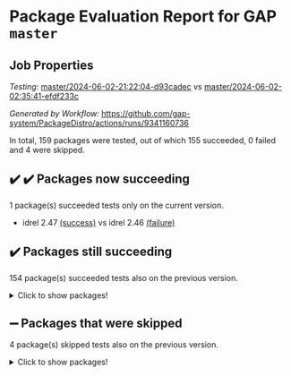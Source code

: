 # Package Evaluation Report for GAP `master`

## Job Properties

*Testing:* [master/2024-06-02-21:22:04-d93cadec](https://github.com/gap-system/PackageDistro/blob/data/reports/master/2024-06-02-21:22:04-d93cadec) vs [master/2024-06-02-02:35:41-efdf233c](https://github.com/gap-system/PackageDistro/blob/data/reports/master/2024-06-02-02:35:41-efdf233c)

*Generated by Workflow:* https://github.com/gap-system/PackageDistro/actions/runs/9341160736

In total, 159 packages were tested, out of which 155 succeeded, 0 failed and 4 were skipped.

## :heavy_check_mark: :heavy_check_mark: Packages now succeeding

1 package(s) succeeded tests only on the current version.
- idrel 2.47 [(success)](https://github.com/gap-system/PackageDistro/actions/runs/9341160736/job/25707745577) vs idrel 2.46 [(failure)](https://github.com/gap-system/PackageDistro/actions/runs/9334919447/job/25693832644)

## :heavy_check_mark: Packages still succeeding

154 package(s) succeeded tests also on the previous version.
<details><summary>Click to show packages!</summary>

- 4ti2interface 2023.02-04 [(success)](https://github.com/gap-system/PackageDistro/actions/runs/9341160736/job/25707736989)
- ace 5.6.2 [(success)](https://github.com/gap-system/PackageDistro/actions/runs/9341160736/job/25707737120)
- aclib 1.3.2 [(success)](https://github.com/gap-system/PackageDistro/actions/runs/9341160736/job/25707737216)
- agt 0.3.1 [(success)](https://github.com/gap-system/PackageDistro/actions/runs/9341160736/job/25707737348)
- alnuth 3.2.1 [(success)](https://github.com/gap-system/PackageDistro/actions/runs/9341160736/job/25707737463)
- anupq 3.3.0 [(success)](https://github.com/gap-system/PackageDistro/actions/runs/9341160736/job/25707737575)
- atlasrep 2.1.8 [(success)](https://github.com/gap-system/PackageDistro/actions/runs/9341160736/job/25707737680)
- autodoc 2023.06.19 [(success)](https://github.com/gap-system/PackageDistro/actions/runs/9341160736/job/25707737828)
- automata 1.15 [(success)](https://github.com/gap-system/PackageDistro/actions/runs/9341160736/job/25707738773)
- automgrp 1.3.2 [(success)](https://github.com/gap-system/PackageDistro/actions/runs/9341160736/job/25707739533)
- autpgrp 1.11 [(success)](https://github.com/gap-system/PackageDistro/actions/runs/9341160736/job/25707739820)
- cap 2024.04-01 [(success)](https://github.com/gap-system/PackageDistro/actions/runs/9341160736/job/25707740036)
- caratinterface 2.3.6 [(success)](https://github.com/gap-system/PackageDistro/actions/runs/9341160736/job/25707741193)
- cddinterface 2022.11.01 [(success)](https://github.com/gap-system/PackageDistro/actions/runs/9341160736/job/25707741288)
- circle 1.6.6 [(success)](https://github.com/gap-system/PackageDistro/actions/runs/9341160736/job/25707741351)
- classicpres 1.22 [(success)](https://github.com/gap-system/PackageDistro/actions/runs/9341160736/job/25707741418)
- cohomolo 1.6.11 [(success)](https://github.com/gap-system/PackageDistro/actions/runs/9341160736/job/25707741490)
- congruence 1.2.6 [(success)](https://github.com/gap-system/PackageDistro/actions/runs/9341160736/job/25707741558)
- corelg 1.56 [(success)](https://github.com/gap-system/PackageDistro/actions/runs/9341160736/job/25707741647)
- crime 1.6 [(success)](https://github.com/gap-system/PackageDistro/actions/runs/9341160736/job/25707741722)
- crisp 1.4.6 [(success)](https://github.com/gap-system/PackageDistro/actions/runs/9341160736/job/25707741787)
- crypting 0.10.4 [(success)](https://github.com/gap-system/PackageDistro/actions/runs/9341160736/job/25707741857)
- cryst 4.1.27 [(success)](https://github.com/gap-system/PackageDistro/actions/runs/9341160736/job/25707741918)
- crystcat 1.1.10 [(success)](https://github.com/gap-system/PackageDistro/actions/runs/9341160736/job/25707741975)
- ctbllib 1.3.9 [(success)](https://github.com/gap-system/PackageDistro/actions/runs/9341160736/job/25707742032)
- cubefree 1.19 [(success)](https://github.com/gap-system/PackageDistro/actions/runs/9341160736/job/25707742137)
- curlinterface 2.3.2 [(success)](https://github.com/gap-system/PackageDistro/actions/runs/9341160736/job/25707742192)
- cvec 2.8.1 [(success)](https://github.com/gap-system/PackageDistro/actions/runs/9341160736/job/25707742241)
- datastructures 0.3.0 [(success)](https://github.com/gap-system/PackageDistro/actions/runs/9341160736/job/25707742306)
- deepthought 1.0.6 [(success)](https://github.com/gap-system/PackageDistro/actions/runs/9341160736/job/25707742374)
- design 1.8 [(success)](https://github.com/gap-system/PackageDistro/actions/runs/9341160736/job/25707742438)
- difsets 2.3.1 [(success)](https://github.com/gap-system/PackageDistro/actions/runs/9341160736/job/25707742502)
- digraphs 1.7.1 [(success)](https://github.com/gap-system/PackageDistro/actions/runs/9341160736/job/25707742578)
- edim 1.3.8 [(success)](https://github.com/gap-system/PackageDistro/actions/runs/9341160736/job/25707742639)
- example 4.3.4 [(success)](https://github.com/gap-system/PackageDistro/actions/runs/9341160736/job/25707742705)
- examplesforhomalg 2023.10-01 [(success)](https://github.com/gap-system/PackageDistro/actions/runs/9341160736/job/25707742780)
- factint 1.6.3 [(success)](https://github.com/gap-system/PackageDistro/actions/runs/9341160736/job/25707742851)
- ferret 1.0.11 [(success)](https://github.com/gap-system/PackageDistro/actions/runs/9341160736/job/25707742926)
- fga 1.5.0 [(success)](https://github.com/gap-system/PackageDistro/actions/runs/9341160736/job/25707743003)
- fining 1.5.6 [(success)](https://github.com/gap-system/PackageDistro/actions/runs/9341160736/job/25707743070)
- float 1.0.4 [(success)](https://github.com/gap-system/PackageDistro/actions/runs/9341160736/job/25707743145)
- format 1.4.4 [(success)](https://github.com/gap-system/PackageDistro/actions/runs/9341160736/job/25707743219)
- forms 1.2.11 [(success)](https://github.com/gap-system/PackageDistro/actions/runs/9341160736/job/25707743288)
- fplsa 1.2.6 [(success)](https://github.com/gap-system/PackageDistro/actions/runs/9341160736/job/25707743357)
- fr 2.4.13 [(success)](https://github.com/gap-system/PackageDistro/actions/runs/9341160736/job/25707743443)
- francy 2.0.3 [(success)](https://github.com/gap-system/PackageDistro/actions/runs/9341160736/job/25707743570)
- fwtree 1.3 [(success)](https://github.com/gap-system/PackageDistro/actions/runs/9341160736/job/25707743670)
- gapdoc 1.6.7 [(success)](https://github.com/gap-system/PackageDistro/actions/runs/9341160736/job/25707743770)
- gauss 2023.02-04 [(success)](https://github.com/gap-system/PackageDistro/actions/runs/9341160736/job/25707743856)
- gaussforhomalg 2023.11-01 [(success)](https://github.com/gap-system/PackageDistro/actions/runs/9341160736/job/25707743933)
- gbnp 1.0.5 [(success)](https://github.com/gap-system/PackageDistro/actions/runs/9341160736/job/25707744013)
- generalizedmorphismsforcap 2024.04-01 [(success)](https://github.com/gap-system/PackageDistro/actions/runs/9341160736/job/25707744093)
- genss 1.6.8 [(success)](https://github.com/gap-system/PackageDistro/actions/runs/9341160736/job/25707744196)
- gradedmodules 2024.01-01 [(success)](https://github.com/gap-system/PackageDistro/actions/runs/9341160736/job/25707744438)
- gradedringforhomalg 2023.08-01 [(success)](https://github.com/gap-system/PackageDistro/actions/runs/9341160736/job/25707744547)
- grape 4.9.0 [(success)](https://github.com/gap-system/PackageDistro/actions/runs/9341160736/job/25707744624)
- groupoids 1.74 [(success)](https://github.com/gap-system/PackageDistro/actions/runs/9341160736/job/25707744733)
- grpconst 2.6.5 [(success)](https://github.com/gap-system/PackageDistro/actions/runs/9341160736/job/25707744848)
- guarana 0.96.3 [(success)](https://github.com/gap-system/PackageDistro/actions/runs/9341160736/job/25707744963)
- guava 3.19 [(success)](https://github.com/gap-system/PackageDistro/actions/runs/9341160736/job/25707745064)
- hap 1.62 [(success)](https://github.com/gap-system/PackageDistro/actions/runs/9341160736/job/25707745155)
- hapcryst 0.1.15 [(success)](https://github.com/gap-system/PackageDistro/actions/runs/9341160736/job/25707745262)
- hecke 1.5.3 [(success)](https://github.com/gap-system/PackageDistro/actions/runs/9341160736/job/25707745339)
- help 4.0 [(success)](https://github.com/gap-system/PackageDistro/actions/runs/9341160736/job/25707745394)
- homalg 2024.01-01 [(success)](https://github.com/gap-system/PackageDistro/actions/runs/9341160736/job/25707745449)
- homalgtocas 2023.11-01 [(success)](https://github.com/gap-system/PackageDistro/actions/runs/9341160736/job/25707745506)
- images 1.3.2 [(success)](https://github.com/gap-system/PackageDistro/actions/runs/9341160736/job/25707745637)
- intpic 0.3.0 [(success)](https://github.com/gap-system/PackageDistro/actions/runs/9341160736/job/25707745710)
- io 4.8.2 [(success)](https://github.com/gap-system/PackageDistro/actions/runs/9341160736/job/25707745769)
- io_forhomalg 2023.02-04 [(success)](https://github.com/gap-system/PackageDistro/actions/runs/9341160736/job/25707745855)
- irredsol 1.4.4 [(success)](https://github.com/gap-system/PackageDistro/actions/runs/9341160736/job/25707745943)
- json 2.2.1 [(success)](https://github.com/gap-system/PackageDistro/actions/runs/9341160736/job/25707746051)
- jupyterkernel 1.5.0 [(success)](https://github.com/gap-system/PackageDistro/actions/runs/9341160736/job/25707746139)
- jupyterviz 1.5.6 [(success)](https://github.com/gap-system/PackageDistro/actions/runs/9341160736/job/25707746247)
- kan 1.37 [(success)](https://github.com/gap-system/PackageDistro/actions/runs/9341160736/job/25707746356)
- kbmag 1.5.11 [(success)](https://github.com/gap-system/PackageDistro/actions/runs/9341160736/job/25707746462)
- laguna 3.9.6 [(success)](https://github.com/gap-system/PackageDistro/actions/runs/9341160736/job/25707746569)
- liealgdb 2.2.1 [(success)](https://github.com/gap-system/PackageDistro/actions/runs/9341160736/job/25707746675)
- liepring 2.8 [(success)](https://github.com/gap-system/PackageDistro/actions/runs/9341160736/job/25707746809)
- liering 2.4.2 [(success)](https://github.com/gap-system/PackageDistro/actions/runs/9341160736/job/25707746933)
- linearalgebraforcap 2024.04-02 [(success)](https://github.com/gap-system/PackageDistro/actions/runs/9341160736/job/25707747047)
- lins 0.9 [(success)](https://github.com/gap-system/PackageDistro/actions/runs/9341160736/job/25707747147)
- localizeringforhomalg 2023.10-01 [(success)](https://github.com/gap-system/PackageDistro/actions/runs/9341160736/job/25707747238)
- loops 3.4.3 [(success)](https://github.com/gap-system/PackageDistro/actions/runs/9341160736/job/25707747339)
- lpres 1.0.3 [(success)](https://github.com/gap-system/PackageDistro/actions/runs/9341160736/job/25707747447)
- majoranaalgebras 1.5.1 [(success)](https://github.com/gap-system/PackageDistro/actions/runs/9341160736/job/25707747545)
- mapclass 1.4.6 [(success)](https://github.com/gap-system/PackageDistro/actions/runs/9341160736/job/25707747654)
- matgrp 0.70 [(success)](https://github.com/gap-system/PackageDistro/actions/runs/9341160736/job/25707747804)
- matricesforhomalg 2024.02-01 [(success)](https://github.com/gap-system/PackageDistro/actions/runs/9341160736/job/25707747909)
- modisom 2.5.4 [(success)](https://github.com/gap-system/PackageDistro/actions/runs/9341160736/job/25707748034)
- modulepresentationsforcap 2024.04-01 [(success)](https://github.com/gap-system/PackageDistro/actions/runs/9341160736/job/25707748179)
- modules 2024.01-01 [(success)](https://github.com/gap-system/PackageDistro/actions/runs/9341160736/job/25707748278)
- monoidalcategories 2024.04-01 [(success)](https://github.com/gap-system/PackageDistro/actions/runs/9341160736/job/25707748384)
- nconvex 2022.09-01 [(success)](https://github.com/gap-system/PackageDistro/actions/runs/9341160736/job/25707748493)
- nilmat 1.4.2 [(success)](https://github.com/gap-system/PackageDistro/actions/runs/9341160736/job/25707748599)
- nock 1.5 [(success)](https://github.com/gap-system/PackageDistro/actions/runs/9341160736/job/25707748702)
- normalizinterface 1.3.6 [(success)](https://github.com/gap-system/PackageDistro/actions/runs/9341160736/job/25707748823)
- nq 2.5.11 [(success)](https://github.com/gap-system/PackageDistro/actions/runs/9341160736/job/25707748949)
- numericalsgps 1.3.1 [(success)](https://github.com/gap-system/PackageDistro/actions/runs/9341160736/job/25707749056)
- openmath 11.5.3 [(success)](https://github.com/gap-system/PackageDistro/actions/runs/9341160736/job/25707749183)
- orb 4.9.0 [(success)](https://github.com/gap-system/PackageDistro/actions/runs/9341160736/job/25707749292)
- packagemanager 1.4.3 [(success)](https://github.com/gap-system/PackageDistro/actions/runs/9341160736/job/25707749462)
- patternclass 2.4.3 [(success)](https://github.com/gap-system/PackageDistro/actions/runs/9341160736/job/25707749600)
- permut 2.0.5 [(success)](https://github.com/gap-system/PackageDistro/actions/runs/9341160736/job/25707749713)
- polenta 1.3.10 [(success)](https://github.com/gap-system/PackageDistro/actions/runs/9341160736/job/25707749803)
- polymaking 0.8.7 [(success)](https://github.com/gap-system/PackageDistro/actions/runs/9341160736/job/25707749903)
- primgrp 3.4.4 [(success)](https://github.com/gap-system/PackageDistro/actions/runs/9341160736/job/25707750021)
- profiling 2.5.4 [(success)](https://github.com/gap-system/PackageDistro/actions/runs/9341160736/job/25707750119)
- qdistrnd 0.9.4 [(success)](https://github.com/gap-system/PackageDistro/actions/runs/9341160736/job/25707750200)
- qpa 1.35 [(success)](https://github.com/gap-system/PackageDistro/actions/runs/9341160736/job/25707750285)
- quagroup 1.8.4 [(success)](https://github.com/gap-system/PackageDistro/actions/runs/9341160736/job/25707750393)
- radiroot 2.9 [(success)](https://github.com/gap-system/PackageDistro/actions/runs/9341160736/job/25707750470)
- rcwa 4.7.1 [(success)](https://github.com/gap-system/PackageDistro/actions/runs/9341160736/job/25707750529)
- rds 1.8 [(success)](https://github.com/gap-system/PackageDistro/actions/runs/9341160736/job/25707750607)
- recog 1.4.2 [(success)](https://github.com/gap-system/PackageDistro/actions/runs/9341160736/job/25707750677)
- repndecomp 1.3.0 [(success)](https://github.com/gap-system/PackageDistro/actions/runs/9341160736/job/25707750757)
- repsn 3.1.2 [(success)](https://github.com/gap-system/PackageDistro/actions/runs/9341160736/job/25707750833)
- resclasses 4.7.3 [(success)](https://github.com/gap-system/PackageDistro/actions/runs/9341160736/job/25707750922)
- ringsforhomalg 2023.11-02 [(success)](https://github.com/gap-system/PackageDistro/actions/runs/9341160736/job/25707750984)
- sco 2023.08-01 [(success)](https://github.com/gap-system/PackageDistro/actions/runs/9341160736/job/25707751061)
- scscp 2.4.2 [(success)](https://github.com/gap-system/PackageDistro/actions/runs/9341160736/job/25707751156)
- semigroups 5.3.7 [(success)](https://github.com/gap-system/PackageDistro/actions/runs/9341160736/job/25707751231)
- sglppow 2.4 [(success)](https://github.com/gap-system/PackageDistro/actions/runs/9341160736/job/25707751315)
- sgpviz 0.999.5 [(success)](https://github.com/gap-system/PackageDistro/actions/runs/9341160736/job/25707751406)
- simpcomp 2.1.14 [(success)](https://github.com/gap-system/PackageDistro/actions/runs/9341160736/job/25707751491)
- singular 2023.02.09 [(success)](https://github.com/gap-system/PackageDistro/actions/runs/9341160736/job/25707751602)
- sl2reps 1.1 [(success)](https://github.com/gap-system/PackageDistro/actions/runs/9341160736/job/25707751677)
- sla 1.5.3 [(success)](https://github.com/gap-system/PackageDistro/actions/runs/9341160736/job/25707751751)
- smallgrp 1.5.3 [(success)](https://github.com/gap-system/PackageDistro/actions/runs/9341160736/job/25707751823)
- smallsemi 0.7.0 [(success)](https://github.com/gap-system/PackageDistro/actions/runs/9341160736/job/25707751892)
- sonata 2.9.6 [(success)](https://github.com/gap-system/PackageDistro/actions/runs/9341160736/job/25707751970)
- sophus 1.27 [(success)](https://github.com/gap-system/PackageDistro/actions/runs/9341160736/job/25707752041)
- sotgrps 1.2 [(success)](https://github.com/gap-system/PackageDistro/actions/runs/9341160736/job/25707752113)
- spinsym 1.5.2 [(success)](https://github.com/gap-system/PackageDistro/actions/runs/9341160736/job/25707752216)
- standardff 1.0 [(success)](https://github.com/gap-system/PackageDistro/actions/runs/9341160736/job/25707752288)
- symbcompcc 1.3.2 [(success)](https://github.com/gap-system/PackageDistro/actions/runs/9341160736/job/25707752353)
- thelma 1.3 [(success)](https://github.com/gap-system/PackageDistro/actions/runs/9341160736/job/25707752428)
- tomlib 1.2.11 [(success)](https://github.com/gap-system/PackageDistro/actions/runs/9341160736/job/25707752514)
- toolsforhomalg 2023.11-01 [(success)](https://github.com/gap-system/PackageDistro/actions/runs/9341160736/job/25707752584)
- toric 1.9.5 [(success)](https://github.com/gap-system/PackageDistro/actions/runs/9341160736/job/25707752655)
- toricvarieties 2022.07.13 [(success)](https://github.com/gap-system/PackageDistro/actions/runs/9341160736/job/25707752732)
- transgrp 3.6.5 [(success)](https://github.com/gap-system/PackageDistro/actions/runs/9341160736/job/25707752809)
- typeset 1.2.2 [(success)](https://github.com/gap-system/PackageDistro/actions/runs/9341160736/job/25707752886)
- ugaly 4.1.3 [(success)](https://github.com/gap-system/PackageDistro/actions/runs/9341160736/job/25707752992)
- unipot 1.5 [(success)](https://github.com/gap-system/PackageDistro/actions/runs/9341160736/job/25707753091)
- unitlib 4.2.0 [(success)](https://github.com/gap-system/PackageDistro/actions/runs/9341160736/job/25707753176)
- utils 0.85 [(success)](https://github.com/gap-system/PackageDistro/actions/runs/9341160736/job/25707753265)
- uuid 0.7 [(success)](https://github.com/gap-system/PackageDistro/actions/runs/9341160736/job/25707753353)
- walrus 0.9991 [(success)](https://github.com/gap-system/PackageDistro/actions/runs/9341160736/job/25707753454)
- wedderga 4.10.5 [(success)](https://github.com/gap-system/PackageDistro/actions/runs/9341160736/job/25707753555)
- xmod 2.92 [(success)](https://github.com/gap-system/PackageDistro/actions/runs/9341160736/job/25707753648)
- xmodalg 1.23 [(success)](https://github.com/gap-system/PackageDistro/actions/runs/9341160736/job/25707753729)
- yangbaxter 0.10.3 [(success)](https://github.com/gap-system/PackageDistro/actions/runs/9341160736/job/25707753861)
- zeromqinterface 0.14 [(success)](https://github.com/gap-system/PackageDistro/actions/runs/9341160736/job/25707754201)
</details>

## :heavy_minus_sign: Packages that were skipped

4 package(s) skipped tests also on the previous version.
<details><summary>Click to show packages!</summary>

- browse 1.8.21 [(skipped)](https://github.com/gap-system/PackageDistro/actions/runs/9341160736/job/25707608612)
- itc 1.5.1 [(skipped)](https://github.com/gap-system/PackageDistro/actions/runs/9341160736/job/25707608612)
- polycyclic 2.16 [(skipped)](https://github.com/gap-system/PackageDistro/actions/runs/9341160736/job/25707608612)
- xgap 4.32 [(skipped)](https://github.com/gap-system/PackageDistro/actions/runs/9341160736/job/25707608612)
</details>

